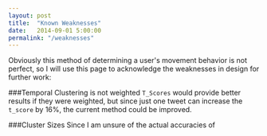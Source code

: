 ```yaml
---
layout: post
title:  "Known Weaknesses"
date:   2014-09-01 5:00:00
permalink: "/weaknesses"
---
```


Obviously this method of determining a user's movement behavior is not perfect, so I will use this page to acknowledge the weaknesses in design for further work:

###Temporal Clustering is not weighted
```T_Scores``` would provide better results if they were weighted, but since just one tweet can increase the ```t_score``` by 16%, the current method could be improved.



###Cluster Sizes
Since I am unsure of the actual accuracies of 